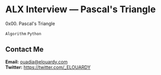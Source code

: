 # ALX Interview — Pascal's Triangle

0x00. Pascal's Triangle

`Algorithm`
`Python`

## Contact Me

**Email:** ouadia@elouardy.com \
**Twitter:** https://twitter.com/_ELOUARDY
